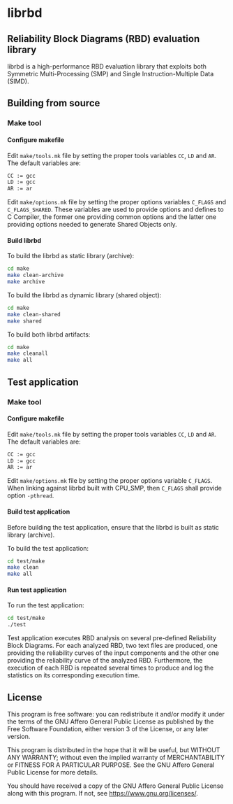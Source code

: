 # librbd
## Reliability Block Diagrams (RBD) evaluation library

librbd is a high-performance RBD evaluation library that exploits both Symmetric Multi-Processing (SMP) and Single Instruction-Multiple Data (SIMD).

## Building from source

### Make tool

#### Configure makefile

Edit `make/tools.mk` file by setting the proper tools variables `CC`, `LD` and `AR`. The default variables are:

```sh
CC := gcc
LD := gcc
AR := ar
```

Edit `make/options.mk` file by setting the proper options variables `C_FLAGS` and `C_FLAGS_SHARED`.
These variables are used to provide options and defines to C Compiler, the former one providing common options and the latter one providing options needed to generate Shared Objects only.

#### Build librbd

To build the librbd as static library (archive):

```sh
cd make
make clean-archive
make archive
```

To build the librbd as dynamic library (shared object):

```sh
cd make
make clean-shared
make shared
```

To build both librbd artifacts:

```sh
cd make
make cleanall
make all
```

## Test application

### Make tool

#### Configure makefile

Edit `make/tools.mk` file by setting the proper tools variables `CC`, `LD` and `AR`. The default variables are:

```sh
CC := gcc
LD := gcc
AR := ar
```

Edit `make/options.mk` file by setting the proper options variable `C_FLAGS`.
When linking against librbd built with CPU_SMP, then `C_FLAGS` shall provide option `-pthread`.

#### Build test application

Before building the test application, ensure that the librbd is built as static library (archive).

To build the test application:

```sh
cd test/make
make clean
make all
```

#### Run test application

To run the test application:

```sh
cd test/make
./test
```

Test application executes RBD analysis on several pre-defined Reliability Block Diagrams.
For each analyzed RBD, two text files are produced, one providing the reliability curves of the input components and the other one providing the reliability curve of the analyzed RBD.
Furthermore, the execution of each RBD is repeated several times to produce and log the statistics on its corresponding execution time.

## License

This program is free software: you can redistribute it and/or modify it under the terms of the GNU Affero General Public License as published by the Free Software Foundation, either version 3 of the License, or any later version.

This program is distributed in the hope that it will be useful, but WITHOUT ANY WARRANTY; without even the implied warranty of MERCHANTABILITY or FITNESS FOR A PARTICULAR PURPOSE.  See the GNU Affero General Public License for more details.

You should have received a copy of the GNU Affero General Public License along with this program.  If not, see <https://www.gnu.org/licenses/>.

